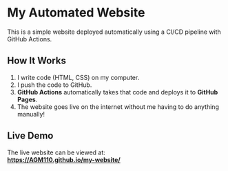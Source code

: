 # My Automated Website

This is a simple website deployed automatically using a CI/CD pipeline with GitHub Actions.

## How It Works

1.  I write code (HTML, CSS) on my computer.
2.  I push the code to GitHub.
3.  **GitHub Actions** automatically takes that code and deploys it to **GitHub Pages**.
4.  The website goes live on the internet without me having to do anything manually!

## Live Demo

The live website can be viewed at:  
**https://AGM110.github.io/my-website/**